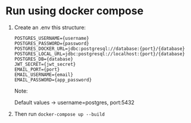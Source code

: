 # Run using docker compose

1. Create an .env this structure:

    ```dotenv
    POSTGRES_USERNAME={username}
    POSTGRES_PASSWORD={password}
    POSTGRES_DOCKER_URL=jdbc:postgresql://database:{port}/{database}
    POSTGRES_LOCAL_URL=jdbc:postgresql://localhost:{port}/{database}
    POSTGRES_DB={database}
    JWT_SECRET={jwt_secret}
    EMAIL_PORT={port}
    EMAIL_USERNAME={email}
    EMAIL_PASSWORD={app_password}
    ```
    Note:

    Default values -> username=postgres, port:5432

2. Then run `docker-compose up --build`


